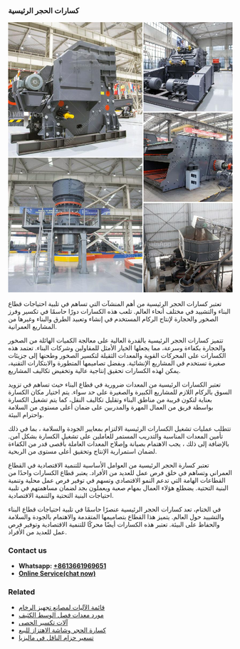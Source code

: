 <h3>كسارات الحجر الرئيسية</h3><img src='1701852613.jpg' alt=''><p>تعتبر كسارات الحجر الرئيسية من أهم المنشآت التي تساهم في تلبية احتياجات قطاع البناء والتشييد في مختلف أنحاء العالم. تلعب هذه الكسارات دورًا حاسمًا في تكسير وفرز الصخور والحجارة لإنتاج الركام المستخدم في إنشاء وتعبيد الطرق والبناء وغيرها من المشاريع العمرانية.</p><p>تتميز كسارات الحجر الرئيسية بالقدرة العالية على معالجة الكميات الهائلة من الصخور والحجارة بكفاءة وسرعة، مما يجعلها الخيار الأمثل للمقاولين وشركات البناء. تعتمد هذه الكسارات على المحركات القوية والمعدات الثقيلة لتكسير الصخور وطحنها إلى جزيئات صغيرة تستخدم في المشاريع الإنشائية. وبفضل تصاميمها المتطورة والابتكارات التقنية، يمكن لهذه الكسارات تحقيق إنتاجية عالية وتخفيض تكاليف المشاريع.</p><p>تعتبر الكسارات الرئيسية من المعدات ضرورية في قطاع البناء حيث تساهم في تزويد السوق بالركام اللازم للمشاريع الكبيرة والصغيرة على حد سواء. يتم اختيار مكان الكسارة بعناية لتكون قريبة من مناطق البناء وتقليل تكاليف النقل، كما يتم تشغيل الكسارة بواسطة فريق من العمال المهرة والمدربين على ضمان أعلى مستوى من السلامة واحترام البيئة.</p><p>تتطلب عمليات تشغيل الكسارات الرئيسية الالتزام بمعايير الجودة والسلامة ، بما في ذلك تأمين المعدات المناسبة والتدريب المستمر للعاملين على تشغيل الكسارة بشكل آمن. بالإضافة إلى ذلك ، يجب الاهتمام بصيانة وإصلاح المعدات العاملة بأقصى قدر من الكفاءة لضمان استمرارية الإنتاج وتحقيق أعلى مستوى من الربحية.</p><p>تعتبر كسارة الحجر الرئيسية من العوامل الأساسية للتنمية الاقتصادية في القطاع العمراني وتساهم في خلق فرص عمل للعديد من الأفراد. يعتبر قطاع الكسارات واحدًا من القطاعات الهامة التي تدعم النمو الاقتصادي وتسهم في توفير فرص عمل محلية وتنمية البنية التحتية. يضطلع هؤلاء العمال بمهام صعبة ويعملون بجد لضمان مساهمتهم في تلبية احتياجات البنية التحتية والتنمية الاقتصادية.</p><p>في الختام، تعد كسارات الحجر الرئيسية عنصرًا حاسمًا في تلبية احتياجات قطاع البناء والتشييد حول العالم. يتميز هذا القطاع بتصاميمها المتقدمة والاهتمام بالجودة والسلامة والحفاظ على البيئة. تعتبر هذه الكسارات أيضًا محركًا للتنمية الاقتصادية وتوفير فرص عمل للعديد من الأفراد.</p><h3>Contact us</h3><ul><li><strong>Whatsapp:&nbsp;<a href="https://wa.me/8613661969651">+8613661969651</a></strong></li><li><a href="https://swt.shibang-china.com/?git&amp;zhl&amp;كسارات الحجر الرئيسية"><strong>Online Service(chat now)</strong></a></li></ul><h3>Related</h3><ul><li><a href='قائمة الآليات لمصانع تجهيز الرخام.md'>قائمة الآليات لمصانع تجهيز الرخام</a></li><li><a href='مورد معدات فصل الوسط الكثيف.md'>مورد معدات فصل الوسط الكثيف</a></li><li><a href='آلات تكسير الحصى.md'>آلات تكسير الحصى</a></li><li><a href='كسارة الحجر وشاشة الاهتزاز للبيع.md'>كسارة الحجر وشاشة الاهتزاز للبيع</a></li><li><a href='تسعير حزام الناقل في ماليزيا.md'>تسعير حزام الناقل في ماليزيا</a></li></ul>